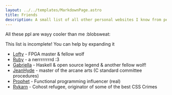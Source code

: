 ```yaml
---
layout: ../../templates/MarkdownPage.astro
title: Friends
description: A small list of all other personal websites I know from people I trust
---
```


All these ppl are wayy cooler than me :blobsweat:

This list is incomplete! You can help by expanding it

- [Lofty](https://github.com/Ravenslofty) - FPGA master & fellow wolf
- [Ruby](https://ruby.gay) - a nerrrrrrrrd :3
- [Gabriella](https://www.haskellforall.com) - Haskell & open source legend &
  another fellow wolf!
- [JeanHyde](https://thephd.dev) - master of the arcane arts (C standard committee procedures)
- [Prophet](https://welltypedwit.ch) - Functional programming influencer (real)
- [Rykarn](https://rykarn.se) - Cohost refugee, originator of some of the best CSS Crimes
